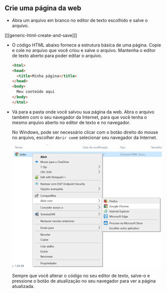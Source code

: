 ## Crie uma página da web

- Abra um arquivo em branco no editor de texto escolhido e salve o arquivo.

[[[generic-html-create-and-save]]]

- O código HTML abaixo fornece a estrutura básica de uma página. Copie e cole no arquivo que você criou e salve o arquivo. Mantenha o editor de texto aberto para poder editar o arquivo.

  ```html
  <html>
  <head>
    <title>Minha página</title>
  </head>
  <body>
    Meu conteúdo aqui
  </body>
  </html>
  ```

- Vá para a pasta onde você salvou sua página da web. Abra o arquivo também com o seu navegador da Internet, para que você tenha o mesmo arquivo aberto no editor de texto e no navegador.

  No Windows, pode ser necessário clicar com o botão direito do mouse no arquivo, escolher `Abrir com`e selecionar seu navegador da Internet.

  ![Abrir com o navegador](images/open-with-browser.png)

  Sempre que você alterar o código no seu editor de texto, salve-o e pressione o botão de atualização no seu navegador para ver a página atualizada.
